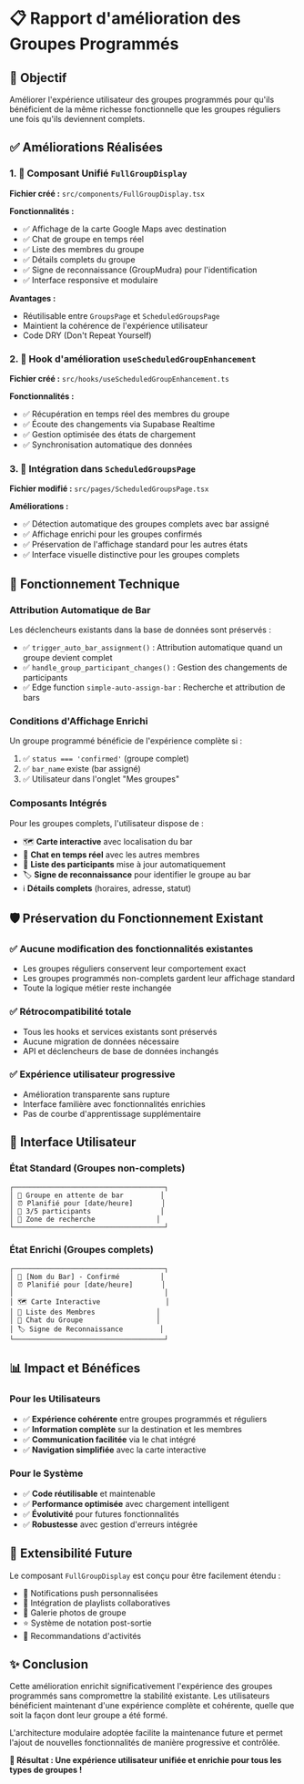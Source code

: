 # 📋 Rapport d'amélioration des Groupes Programmés

## 🎯 Objectif
Améliorer l'expérience utilisateur des groupes programmés pour qu'ils bénéficient de la même richesse fonctionnelle que les groupes réguliers une fois qu'ils deviennent complets.

## ✅ Améliorations Réalisées

### 1. 🧩 Composant Unifié `FullGroupDisplay`
**Fichier créé :** `src/components/FullGroupDisplay.tsx`

**Fonctionnalités :**
- ✅ Affichage de la carte Google Maps avec destination
- ✅ Chat de groupe en temps réel
- ✅ Liste des membres du groupe 
- ✅ Détails complets du groupe
- ✅ Signe de reconnaissance (GroupMudra) pour l'identification
- ✅ Interface responsive et modulaire

**Avantages :**
- Réutilisable entre `GroupsPage` et `ScheduledGroupsPage`
- Maintient la cohérence de l'expérience utilisateur
- Code DRY (Don't Repeat Yourself)

### 2. 🔄 Hook d'amélioration `useScheduledGroupEnhancement`
**Fichier créé :** `src/hooks/useScheduledGroupEnhancement.ts`

**Fonctionnalités :**
- ✅ Récupération en temps réel des membres du groupe
- ✅ Écoute des changements via Supabase Realtime
- ✅ Gestion optimisée des états de chargement
- ✅ Synchronisation automatique des données

### 3. 📱 Intégration dans `ScheduledGroupsPage`
**Fichier modifié :** `src/pages/ScheduledGroupsPage.tsx`

**Améliorations :**
- ✅ Détection automatique des groupes complets avec bar assigné
- ✅ Affichage enrichi pour les groupes confirmés
- ✅ Préservation de l'affichage standard pour les autres états
- ✅ Interface visuelle distinctive pour les groupes complets

## 🔧 Fonctionnement Technique

### Attribution Automatique de Bar
Les déclencheurs existants dans la base de données sont préservés :
- ✅ `trigger_auto_bar_assignment()` : Attribution automatique quand un groupe devient complet
- ✅ `handle_group_participant_changes()` : Gestion des changements de participants
- ✅ Edge function `simple-auto-assign-bar` : Recherche et attribution de bars

### Conditions d'Affichage Enrichi
Un groupe programmé bénéficie de l'expérience complète si :
1. ✅ `status === 'confirmed'` (groupe complet)
2. ✅ `bar_name` existe (bar assigné)
3. ✅ Utilisateur dans l'onglet "Mes groupes"

### Composants Intégrés
Pour les groupes complets, l'utilisateur dispose de :
- 🗺️ **Carte interactive** avec localisation du bar
- 💬 **Chat en temps réel** avec les autres membres
- 👥 **Liste des participants** mise à jour automatiquement
- 🏷️ **Signe de reconnaissance** pour identifier le groupe au bar
- ℹ️ **Détails complets** (horaires, adresse, statut)

## 🛡️ Préservation du Fonctionnement Existant

### ✅ Aucune modification des fonctionnalités existantes
- Les groupes réguliers conservent leur comportement exact
- Les groupes programmés non-complets gardent leur affichage standard
- Toute la logique métier reste inchangée

### ✅ Rétrocompatibilité totale
- Tous les hooks et services existants sont préservés
- Aucune migration de données nécessaire
- API et déclencheurs de base de données inchangés

### ✅ Expérience utilisateur progressive
- Amélioration transparente sans rupture
- Interface familière avec fonctionnalités enrichies
- Pas de courbe d'apprentissage supplémentaire

## 🎨 Interface Utilisateur

### État Standard (Groupes non-complets)
```
┌─────────────────────────────────────┐
│ 📅 Groupe en attente de bar         │
│ ⏰ Planifié pour [date/heure]       │
│ 👥 3/5 participants                 │
│ 📍 Zone de recherche               │
└─────────────────────────────────────┘
```

### État Enrichi (Groupes complets)
```
┌─────────────────────────────────────┐
│ 🎉 [Nom du Bar] - Confirmé          │
│ ⏰ Planifié pour [date/heure]       │
│                                     │
│ 🗺️ Carte Interactive                │
│ 👥 Liste des Membres               │
│ 💬 Chat du Groupe                  │
│ 🏷️ Signe de Reconnaissance         │
└─────────────────────────────────────┘
```

## 📊 Impact et Bénéfices

### Pour les Utilisateurs
- ✅ **Expérience cohérente** entre groupes programmés et réguliers
- ✅ **Information complète** sur la destination et les membres
- ✅ **Communication facilitée** via le chat intégré
- ✅ **Navigation simplifiée** avec la carte interactive

### Pour le Système
- ✅ **Code réutilisable** et maintenable
- ✅ **Performance optimisée** avec chargement intelligent
- ✅ **Évolutivité** pour futures fonctionnalités
- ✅ **Robustesse** avec gestion d'erreurs intégrée

## 🔮 Extensibilité Future

Le composant `FullGroupDisplay` est conçu pour être facilement étendu :
- 📱 Notifications push personnalisées
- 🎵 Intégration de playlists collaboratives
- 📸 Galerie photos de groupe
- ⭐ Système de notation post-sortie
- 🎯 Recommandations d'activités

## ✨ Conclusion

Cette amélioration enrichit significativement l'expérience des groupes programmés sans compromettre la stabilité existante. Les utilisateurs bénéficient maintenant d'une expérience complète et cohérente, quelle que soit la façon dont leur groupe a été formé.

L'architecture modulaire adoptée facilite la maintenance future et permet l'ajout de nouvelles fonctionnalités de manière progressive et contrôlée.

**🎉 Résultat : Une expérience utilisateur unifiée et enrichie pour tous les types de groupes !**